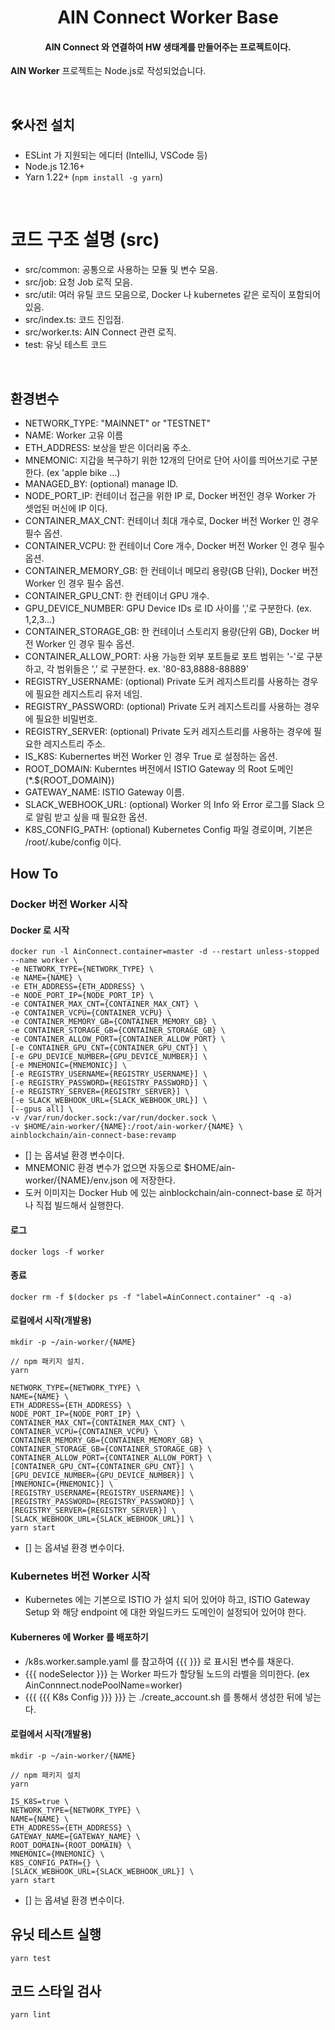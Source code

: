<h1 align="center">AIN Connect Worker Base</h1>
<h4 align="center">AIN Connect 와 연결하여 HW 생태계를 만들어주는 프로젝트이다.</h4>
                                                                                                
**AIN Worker** 프로젝트는 Node.js로 작성되었습니다.

<br>

## 🛠사전 설치

- ESLint 가 지원되는 에디터 (IntelliJ, VSCode 등)
- Node.js 12.16+
- Yarn 1.22+ (`npm install -g yarn`)

<br>


# 코드 구조 설명 (src)
- src/common: 공통으로 사용하는 모듈 및 변수 모음.
- src/job: 요청 Job 로직 모음.
- src/util: 여러 유틸 코드 모음으로, Docker 나 kubernetes 같은 로직이 포함되어 있음.
- src/index.ts: 코드 진입점.
- src/worker.ts: AIN Connect 관련 로직.
- test: 유닛 테스트 코드
<br>

## 환경변수
- NETWORK_TYPE: "MAINNET" or "TESTNET"
- NAME: Worker 고유 이름
- ETH_ADDRESS: 보상을 받은 이더리움 주소.
- MNEMONIC: 지갑을 복구하기 위한 12개의 단어로 단어 사이를 띄어쓰기로 구분한다. (ex 'apple bike ...)
- MANAGED_BY: (optional) manage ID.
- NODE_PORT_IP: 컨테이너 접근을 위한 IP 로, Docker 버전인 경우 Worker 가 셋업된 머신에 IP 이다.
- CONTAINER_MAX_CNT: 컨테이너 최대 개수로, Docker 버전 Worker 인 경우 필수 옵션.
- CONTAINER_VCPU: 한 컨테이너 Core 개수, Docker 버전 Worker 인 경우 필수 옵션.
- CONTAINER_MEMORY_GB: 한 컨테이너 메모리 용량(GB 단위), Docker 버전 Worker 인 경우 필수 옵션.
- CONTAINER_GPU_CNT: 한 컨테이너 GPU 개수.
- GPU_DEVICE_NUMBER: GPU Device IDs 로 ID 사이를 ','로 구분한다. (ex. 1,2,3...)
- CONTAINER_STORAGE_GB: 한 컨테이너 스토리지 용량(단위 GB), Docker 버전 Worker 인 경우 필수 옵션.
- CONTAINER_ALLOW_PORT: 사용 가능한 외부 포트들로 포트 범위는 '-'로 구분하고, 각 범위들은 ',' 로 구분한다. ex. '80-83,8888-88889'
- REGISTRY_USERNAME: (optional) Private 도커 레지스트리를 사용하는 경우에 필요한 레지스트리 유저 네임.
- REGISTRY_PASSWORD: (optional) Private 도커 레지스트리를 사용하는 경우에 필요한 비밀번호.
- REGISTRY_SERVER: (optional) Private 도커 레지스트리를 사용하는 경우에 필요한 레지스트리 주소.
- IS_K8S: Kubernertes 버전 Worker 인 경우 True 로 설정하는 옵션.
- ROOT_DOMAIN: Kuberntes 버전에서 ISTIO Gateway 의 Root 도메인 (*.${ROOT_DOMAIN})
- GATEWAY_NAME: ISTIO Gateway 이름.
- SLACK_WEBHOOK_URL: (optional) Worker 의 Info 와 Error 로그를 Slack 으로 알림 받고 싶을 때 필요한 옵션.
- K8S_CONFIG_PATH: (optional) Kubernetes Config 파일 경로이며, 기본은 /root/.kube/config 이다.

## How To
### Docker 버전 Worker 시작

#### Docker 로 시작
```
docker run -l AinConnect.container=master -d --restart unless-stopped --name worker \
-e NETWORK_TYPE={NETWORK_TYPE} \
-e NAME={NAME} \
-e ETH_ADDRESS={ETH_ADDRESS} \
-e NODE_PORT_IP={NODE_PORT_IP} \
-e CONTAINER_MAX_CNT={CONTAINER_MAX_CNT} \
-e CONTAINER_VCPU={CONTAINER_VCPU} \
-e CONTAINER_MEMORY_GB={CONTAINER_MEMORY_GB} \
-e CONTAINER_STORAGE_GB={CONTAINER_STORAGE_GB} \
-e CONTAINER_ALLOW_PORT={CONTAINER_ALLOW_PORT} \
[-e CONTAINER_GPU_CNT={CONTAINER_GPU_CNT}] \
[-e GPU_DEVICE_NUMBER={GPU_DEVICE_NUMBER}] \
[-e MNEMONIC={MNEMONIC}] \
[-e REGISTRY_USERNAME={REGISTRY_USERNAME}] \
[-e REGISTRY_PASSWORD={REGISTRY_PASSWORD}] \
[-e REGISTRY_SERVER={REGISTRY_SERVER}] \
[-e SLACK_WEBHOOK_URL={SLACK_WEBHOOK_URL}] \
[--gpus all] \
-v /var/run/docker.sock:/var/run/docker.sock \
-v $HOME/ain-worker/{NAME}:/root/ain-worker/{NAME} \
ainblockchain/ain-connect-base:revamp
```
- [] 는 옵셔널 환경 변수이다.
- MNEMONIC 환경 변수가 없으면 자동으로 $HOME/ain-worker/{NAME}/env.json 에 저장한다.
- 도커 이미지는 Docker Hub 에 있는 ainblockchain/ain-connect-base 로 하거나 직접 빌드해서 실행한다.

#### 로그
```
docker logs -f worker
```

#### 종료
```
docker rm -f $(docker ps -f "label=AinConnect.container" -q -a)
```


#### 로컬에서 시작(개발용)
```
mkdir -p ~/ain-worker/{NAME}

// npm 패키지 설치.
yarn

NETWORK_TYPE={NETWORK_TYPE} \
NAME={NAME} \
ETH_ADDRESS={ETH_ADDRESS} \
NODE_PORT_IP={NODE_PORT_IP} \
CONTAINER_MAX_CNT={CONTAINER_MAX_CNT} \
CONTAINER_VCPU={CONTAINER_VCPU} \
CONTAINER_MEMORY_GB={CONTAINER_MEMORY_GB} \
CONTAINER_STORAGE_GB={CONTAINER_STORAGE_GB} \
CONTAINER_ALLOW_PORT={CONTAINER_ALLOW_PORT} \
[CONTAINER_GPU_CNT={CONTAINER_GPU_CNT}] \
[GPU_DEVICE_NUMBER={GPU_DEVICE_NUMBER}] \
[MNEMONIC={MNEMONIC}] \
[REGISTRY_USERNAME={REGISTRY_USERNAME}] \
[REGISTRY_PASSWORD={REGISTRY_PASSWORD}] \
[REGISTRY_SERVER={REGISTRY_SERVER}] \
[SLACK_WEBHOOK_URL={SLACK_WEBHOOK_URL}] \
yarn start
```
- [] 는 옵셔널 환경 변수이다.

### Kubernetes 버전 Worker 시작
- Kubernetes 에는 기본으로 ISTIO 가 설치 되어 있어야 하고, ISTIO Gateway Setup 와 해당 endpoint 에 대한 와일드카드 도메인이 설정되어 있어야 한다.

#### Kuberneres 에 Worker 를 배포하기
- /k8s.worker.sample.yaml 를 참고하여 {{{ }}} 로 표시된 변수를 채운다.
- {{{ nodeSelector }}} 는 Worker 파드가 할당될 노드의 라벨을 의미한다. (ex AinConnnect.nodePoolName=worker)
- {{{ {{{ K8s Config }}} }}} 는 ./create_account.sh 를 통해서 생성한 뒤에 넣는다.
#### 로컬에서 시작(개발용)
```
mkdir -p ~/ain-worker/{NAME}

// npm 패키지 설치
yarn

IS_K8S=true \
NETWORK_TYPE={NETWORK_TYPE} \
NAME={NAME} \
ETH_ADDRESS={ETH_ADDRESS} \
GATEWAY_NAME={GATEWAY_NAME} \
ROOT_DOMAIN={ROOT_DOMAIN} \
MNEMONIC={MNEMONIC} \
K8S_CONFIG_PATH={} \
[SLACK_WEBHOOK_URL={SLACK_WEBHOOK_URL}] \
yarn start
```
- [] 는 옵셔널 환경 변수이다.

## 유닛 테스트 실행
```
yarn test
```

## 코드 스타일 검사
```
yarn lint
```
